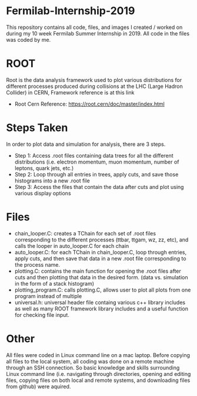 # Fermilab-Internship-2019
This repository contains all code, files, and images I created / worked on during my 10 week Fermilab Summer Internship in 2019. All code in the files was coded by me.

# ROOT
Root is the data analysis framework used to plot various distributions for different processes produced during collisions at the LHC (Large Hadron Collider) in CERN, Framework reference is at this link
  - Root Cern Reference: https://root.cern/doc/master/index.html

# Steps Taken
In order to plot data and simulation for analysis, there are 3 steps.
- Step 1: Access .root files containing data trees for all the different distributions (i.e. electron momentum, muon momentum, number of leptons, quark jets, etc.)
- Step 2: Loop through all entries in trees, apply cuts, and save those histograms into a new .root file
- Step 3: Access the files that contain the data after cuts and plot using various display options

# Files
  - chain_looper.C: creates a TChain for each set of .root files corresponding to the different processes (ttbar, ttgam, wz, zz,       etc), and calls the looper in auto_looper.C for each chain
  - auto_looper.C: for each TChain in chain_looper.C, loop through entries, apply cuts, and then save that data in a new .root file corresponding to the process name.
  - plotting.C: contains the main function for opening the .root files after cuts and then plotting that data in the desired form. (data vs. simulation in the form of a stack histogram)
  - plotting_program.C: calls plotting.C, allows user to plot all plots from one program instead of multiple
  - universal.h: universal header file containg various c++ library includes as well as many ROOT framework library includes and a useful function for checking file input.
  
# Other
All files were coded in Linux command line on a mac laptop. Before copying all files to the local system, all coding was done on a remote machine through an SSH connection. So basic knowledge and skills surrounding Linux command line (i.e. navigating through directories, opening and editing files, copying files on both local and remote systems, and downloading files from github) were aquired.

